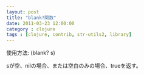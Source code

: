 ```yaml
---
layout: post
title: "blank?関数"
date: 2011-03-23 12:00:00
category : clojure
tags : [clojure, contrib, str-utils2, library]
---
```

使用方法: (blank? s)

sが空、nilの場合、または空白のみの場合、trueを返す。
